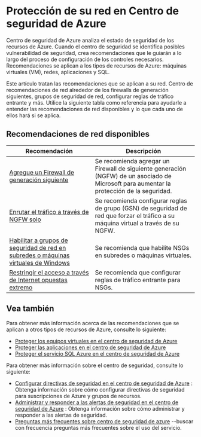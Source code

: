<properties
   pageTitle="Protección de su red en Centro de seguridad de Azure | Microsoft Azure"
   description="Las direcciones de este documento recomendaciones en Centro de seguridad de Azure que ayudan a protección su red de Azure y mantenerse cumple con las directivas de seguridad."
   services="security-center"
   documentationCenter="na"
   authors="TerryLanfear"
   manager="MBaldwin"
   editor=""/>

<tags
   ms.service="security-center"
   ms.devlang="na"
   ms.topic="article"
   ms.tgt_pltfrm="na"
   ms.workload="na"
   ms.date="08/04/2016"
   ms.author="terrylan"/>

# <a name="protecting-your-network-in-azure-security-center"></a>Protección de su red en Centro de seguridad de Azure

Centro de seguridad de Azure analiza el estado de seguridad de los recursos de Azure. Cuando el centro de seguridad se identifica posibles vulnerabilidad de seguridad, crea recomendaciones que le guiarán a lo largo del proceso de configuración de los controles necesarios.  Recomendaciones se aplican a los tipos de recursos de Azure: máquinas virtuales (VM), redes, aplicaciones y SQL.

Este artículo tratan las recomendaciones que se aplican a su red.  Centro de recomendaciones de red alrededor de los firewalls de generación siguientes, grupos de seguridad de red, configurar reglas de tráfico entrante y más.  Utilice la siguiente tabla como referencia para ayudarle a entender las recomendaciones de red disponibles y lo que cada uno de ellos hará si se aplica.

## <a name="available-network-recommendations"></a>Recomendaciones de red disponibles

|Recomendación|Descripción|
|-----|-----|
|[Agregue un Firewall de generación siguiente](security-center-add-next-generation-firewall.md)|Se recomienda agregar un Firewall de siguiente generación (NGFW) de un asociado de Microsoft para aumentar la protección de la seguridad.|
|[Enrutar el tráfico a través de NGFW solo](security-center-add-next-generation-firewall.md#route-traffic-through-ngfw-only)|Se recomienda configurar reglas de grupo (GSN) de seguridad de red que forzar el tráfico a su máquina virtual a través de su NGFW.|
|[Habilitar a grupos de seguridad de red en subredes o máquinas virtuales de Windows](security-center-enable-network-security-groups.md)|Se recomienda que habilite NSGs en subredes o máquinas virtuales.|
|[Restringir el acceso a través de Internet opuestas extremo](security-center-restrict-access-through-internet-facing-endpoints.md)|Se recomienda que configurar reglas de tráfico entrante para NSGs.|

## <a name="see-also"></a>Vea también

Para obtener más información acerca de las recomendaciones que se aplican a otros tipos de recursos de Azure, consulte lo siguiente:

- [Proteger los equipos virtuales en el centro de seguridad de Azure](security-center-virtual-machine-recommendations.md)
- [Proteger las aplicaciones en el centro de seguridad de Azure](security-center-application-recommendations.md)
- [Proteger el servicio SQL Azure en el centro de seguridad de Azure](security-center-sql-service-recommendations.md)

Para obtener más información sobre el centro de seguridad, consulte lo siguiente:

- [Configurar directivas de seguridad en el centro de seguridad de Azure](security-center-policies.md) : Obtenga información sobre cómo configurar directivas de seguridad para suscripciones de Azure y grupos de recursos.
- [Administrar y responder a las alertas de seguridad en el centro de seguridad de Azure](security-center-managing-and-responding-alerts.md) : Obtenga información sobre cómo administrar y responder a las alertas de seguridad.
- [Preguntas más frecuentes sobre centro de seguridad de azure](security-center-faq.md) --buscar con frecuencia preguntas más frecuentes sobre el uso del servicio.
